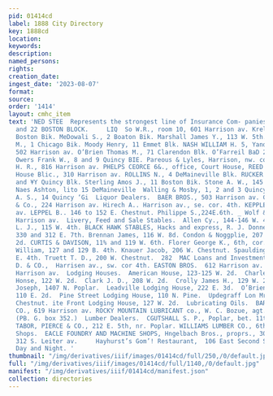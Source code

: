 ```yaml
---
pid: 01414cd
label: 1888 City Directory
key: 1888cd
location: 
keywords: 
description: 
named_persons: 
rights: 
creation_date: 
ingest_date: '2023-08-07'
format: 
source: 
order: '1414'
layout: cmhc_item
text: 'NED STEE  Represents the strongest line of Insurance Com- panies in the City.  21
  and 22 BOSTON BLOCK.     LIQ  So W.R., room 10, 601 Harrison av. Krell H. P., 1
  Boston Bik. MeDowali S., 2 Boaton Bik. Marshall James Y., 113 W. 5th. MAXWELL JOHN
  M., 1 Chicago Bik. Moody Henry, 11 Emmet Blk. NASH WILLIAM H. 5, Yand 10 Emmet Blk.,
  502 Harrison av. O’Brien Thomas M., 71 Clarendon Blk. O’Farreil BaD 20 Quincy Block.
  Owers Frank W., 8 and 9 Quincy BIE. Pareous & Lyles, Harrison, nw. cor. 4th. Pendery
  H. R., 816 Harrison av. PHELPS CEORCE 6&., office, Court House, REED CLINTON 0 Opera
  House Blic., 310 Harrison av. ROLLINS N., 4 DeMaineville Blk. RUCKER & EWING, 8
  and ¥Y Quincy Blk. Sterling Amos J., 11 Boston Bik. Stone A. W., 145 E. 5th. pear
  Naes Ashton, lito 15 DeMaineville  Walling & Mosby, 1, 2 and 3 Quincy Blk. Weston
  A. S., 14 Quincy ‘Gi  Liquor Dealers.  BAER BROS., 503 Harrison av. Camnitzer M.
  & Co., 224 Harrison av. Hirech A.. Harrison av., se. cor. 4th. KEPPLER E., 603 Harrison
  av. LEPPEL B.. 146 to 152 E. Chestnut. Philippe S.,224E.6th. _ Wolf & Schayer, 416
  Harrison av.  Livery, Feed and Sale Stables.  Allen Cy., 144-146 W. 4th. Barnes
  L. J., 115 W. 4th. BLACK HAWK STABLES, Hacks and express, R. J. Donnen, propr.,
  330 and 312 E. 7th. Brennan James, 116 W. 8d. Condon & Noggplie, 207 and 209 W.
  2d. CURTIS & DAVISON, 11% and 119 W. 6th. Florer George K., 6th, cor. Poplar. Irvine
  William, 127 and 129 B. 4th. Knauer Jacob, 206 W. Chestnut. Spaulding R. B., 114
  E. 4th. Truett T. D., 200 W. Chestnut.  282  MAC Loans and Investments.  CLARK H.
  D. & CO.,  Harrisen av., sw. cor 4th. EASTON BROS.  612 Harrison av. POWELL JAMES,  5i4
  Harrison av.  Lodging Houses.  American House, 123-125 W. 2d.  Charley''s Lodging
  Honse, 122 W. 2d.  Clark J. D., 208 W. 2d.  Crolly James H., 129 W. 2d.  Kendrick
  Joseph, 1407 N. Poplar.  Leadville Lodging House, 222 E. 3d.  O’Brien Joseph A.,
  110 E. 2d.  Pine Street Lodging House, 110 N. Pine.  Updegraff Lon Mrs., 136 W.
  Chestnut. ite Front Lodging House, 127 W. 2d.  Lubricating Oils.  BARRY JAMES &
  CO., 619 Harrison av. ROCKY MOUNTAIN LUBRICANT co., W. C. Bozue, agt., 106 K. 4th,
  (PB. G. box 352.)  Lumber Dealers.  CGUTSHALL S. P., Poplar, bet. 11th and 12th.
  TABOR, PIERCE & CO., 212 E. 5th, nr. Poplar. WILLIAMS LUMBER CO., 6th, cor. Hemtovk.  Machine
  Shops.  EACLE FOUNDRY AND MACHINE SHOPS, Hngelbach Bros., proprs., 308, 310 and
  312 S. Leiter av.     Hayhurst’s Gom’! Restaurant,  106 East Second Street. Open
  Day and Night. '
thumbnail: "/img/derivatives/iiif/images/01414cd/full/250,/0/default.jpg"
full: "/img/derivatives/iiif/images/01414cd/full/1140,/0/default.jpg"
manifest: "/img/derivatives/iiif/01414cd/manifest.json"
collection: directories
---
```

